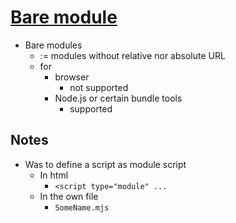 # [Bare module](https://javascript.info/modules-intro#no-bare-modules-allowed)

* Bare modules
  * := modules without relative nor absolute URL
  * for
    * browser
      * not supported
    * Node.js or certain bundle tools
      * supported

## Notes
* Was to define a script as module script
  * In html
    * `<script type="module" ...`
  * In the own file
    * `SomeName.mjs`
